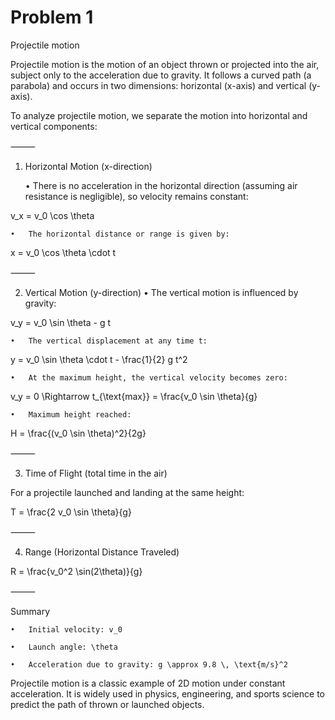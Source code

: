 # Problem 1

Projectile motion

Projectile motion is the motion of an object thrown or projected into the air, subject only to the acceleration due to gravity. It follows a curved path (a parabola) and occurs in two dimensions: horizontal (x-axis) and vertical (y-axis).

To analyze projectile motion, we separate the motion into horizontal and vertical components:

⸻

1. Horizontal Motion (x-direction)

	•	There is no acceleration in the horizontal direction (assuming air resistance is negligible), so velocity remains constant:

v_x = v_0 \cos \theta

	•	The horizontal distance or range is given by:

x = v_0 \cos \theta \cdot t

⸻

2. Vertical Motion (y-direction)
	•	The vertical motion is influenced by gravity:

v_y = v_0 \sin \theta - g t

	•	The vertical displacement at any time t:

y = v_0 \sin \theta \cdot t - \frac{1}{2} g t^2

	•	At the maximum height, the vertical velocity becomes zero:

v_y = 0 \Rightarrow t_{\text{max}} = \frac{v_0 \sin \theta}{g}

	•	Maximum height reached:
    
H = \frac{(v_0 \sin \theta)^2}{2g}

⸻

3. Time of Flight (total time in the air)

For a projectile launched and landing at the same height:

T = \frac{2 v_0 \sin \theta}{g}

⸻

4. Range (Horizontal Distance Traveled)

R = \frac{v_0^2 \sin(2\theta)}{g}

⸻

Summary

	•	Initial velocity: v_0

	•	Launch angle: \theta

	•	Acceleration due to gravity: g \approx 9.8 \, \text{m/s}^2


Projectile motion is a classic example of 2D motion under constant acceleration. 
It is widely used in physics, engineering, and sports science to predict the path of thrown or launched objects.